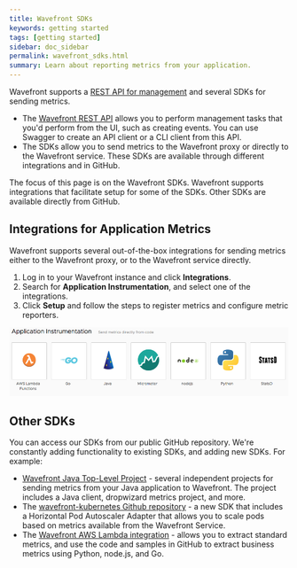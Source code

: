 ```yaml
---
title: Wavefront SDKs
keywords: getting started
tags: [getting started]
sidebar: doc_sidebar
permalink: wavefront_sdks.html
summary: Learn about reporting metrics from your application.
---
```


Wavefront supports a [REST API for management](wavefront_api.html) and several SDKs for sending metrics.
* The [Wavefront REST API](wavefront_api.html) allows you to perform management tasks that you'd perform from the UI, such as creating events. You can use Swagger to create an API client or a CLI client from this API.
* The SDKs allow you to send metrics to the Wavefront proxy or directly to the Wavefront service. These SDKs are available through different integrations and in GitHub.

The focus of this page is on the Wavefront SDKs. Wavefront supports integrations that facilitate setup for some of the SDKs. Other SDKs are available directly from GitHub.

## Integrations for Application Metrics

Wavefront supports several out-of-the-box integrations for sending metrics either to the Wavefront proxy, or to the Wavefront service directly.

1. Log in to your Wavefront instance and click **Integrations**.
2. Search for **Application Instrumentation**, and select one of the integrations.
3. Click **Setup** and follow the steps to register metrics and configure metric reporters.


![app instrument](images/app_instrumentation.png)


## Other SDKs

You can access our SDKs from our public GitHub repository. We're constantly adding functionality to existing SDKs, and adding new SDKs. For example:

* [Wavefront Java Top-Level Project](https://github.com/wavefrontHQ/java) - several independent projects for sending metrics from your Java application to Wavefront. The project includes a Java client, dropwizard metrics project, and more.
* The [wavefront-kubernetes Github repository](https://www.github.com/wavefrontHQ/wavefront-kubernetes) - a new SDK that includes a Horizontal Pod Autoscaler Adapter that allows you to scale pods based on metrics available from the Wavefront Service.
* The [Wavefront AWS Lambda integration](integrations_aws_lambda.html) - allows you to extract standard metrics, and use the code and samples in GitHub to extract business metrics using Python, node.js, and Go.
